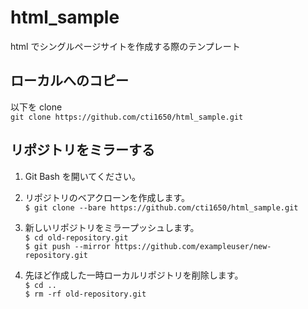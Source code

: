 # html_sample

html でシングルページサイトを作成する際のテンプレート

## ローカルへのコピー

以下を clone  
`git clone https://github.com/cti1650/html_sample.git`

## リポジトリをミラーする

1. Git Bash を開いてください。

2. リポジトリのベアクローンを作成します。   
   `$ git clone --bare https://github.com/cti1650/html_sample.git`

3. 新しいリポジトリをミラープッシュします。  
   `$ cd old-repository.git`  
   `$ git push --mirror https://github.com/exampleuser/new-repository.git`

4. 先ほど作成した一時ローカルリポジトリを削除します。  
   `$ cd .. `  
   `$ rm -rf old-repository.git`
